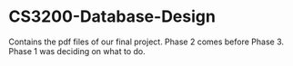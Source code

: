# CS3200-Database-Design

Contains the pdf files of our final project.
Phase 2 comes before Phase 3. Phase 1 was deciding on what to do.
